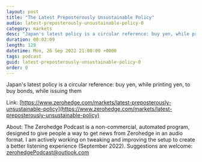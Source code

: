 ```yaml
---
layout: post
title: "The Latest Preposterously Unsustainable Policy"
audio: latest-preposterously-unsustainable-policy-0
category: markets
desc: "Japan's latest policy is a circular reference: buy yen, while printing yen, to buy bonds, while issuing them"
duration: 00:02:09
length: 129
datetime: Mon, 26 Sep 2022 21:00:00 +0000
tags: podcast
guid: latest-preposterously-unsustainable-policy-0
order: 0
---
```

Japan's latest policy is a circular reference: buy yen, while printing yen, to buy bonds, while issuing them

Link: [https://www.zerohedge.com/markets/latest-preposterously-unsustainable-policy](https://www.zerohedge.com/markets/latest-preposterously-unsustainable-policy)

About: The Zerohedge Podcast is a non-commercial, automated program, designed to give people a way to get news from Zerohedge in an audio format.  I am actively working on tweaking and improving the setup to create a better listening experience (September 2022).  Suggestions are welcome: [zerohedgePodcast@outlook.com](mailto:zerohedgePodcast@outlook.com)